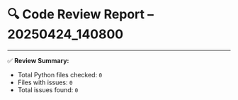 # 🔍 Code Review Report – 20250424_140800

---

✅ **Review Summary:**
- Total Python files checked: `0`
- Files with issues: `0`
- Total issues found: `0`
